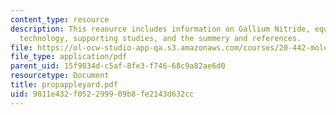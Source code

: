 ```yaml
---
content_type: resource
description: This reaource includes information on Gallium Nitride, equipment and
  technology, supporting studies, and the summery and references.
file: https://ol-ocw-studio-app-qa.s3.amazonaws.com/courses/20-442-molecular-structure-of-biological-materials-be-442-fall-2005/9811e432f052299909b8fe2143d632cc_propappleyard.pdf
file_type: application/pdf
parent_uid: 15f9834d-c5af-8fe3-f746-68c9a82ae6d0
resourcetype: Document
title: propappleyard.pdf
uid: 9811e432-f052-2999-09b8-fe2143d632cc
---
```

